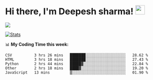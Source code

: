 # Hi there, I'm Deepesh sharma! <img src="https://raw.githubusercontent.com/MartinHeinz/MartinHeinz/master/wave.gif" width="30px">

![](https://camo.githubusercontent.com/992babdffd8c74a1502de375fbdf7e4d54773242/68747470733a2f2f6d656469612e67697068792e636f6d2f6d656469612f53576f536b4e36447854737a71494b4571762f67697068792e676966)

[![Stats](https://github-readme-stats.vercel.app/api?username=deepeshhsharma&show_icons=true&theme=radical)](https://github-readme-stats.vercel.app/api?username=deepeshhsharma&show_icons=true&theme=radical)&nbsp; &nbsp; &nbsp; &nbsp; &nbsp; &nbsp; &nbsp; &nbsp; &nbsp; &nbsp; 

📊 **My Coding Time this week:**
<!--START_SECTION:waka-->
```text
CSV          3 hrs 26 mins   ███████░░░░░░░░░░░░░░░░░░   28.62 % 
HTML         3 hrs 18 mins   ███████░░░░░░░░░░░░░░░░░░   27.43 % 
Python       2 hrs 44 mins   █████▓░░░░░░░░░░░░░░░░░░░   22.84 % 
Other        2 hrs 18 mins   ████▓░░░░░░░░░░░░░░░░░░░░   19.20 % 
JavaScript   13 mins         ▒░░░░░░░░░░░░░░░░░░░░░░░░   01.90 % 
```
<!--END_SECTION:waka-->

